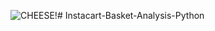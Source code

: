 ![CHEESE!](https://www.google.com/search?sca_esv=4d5fce8fe77ae59a&sca_upv=1&sxsrf=ADLYWIIFBqCys1h3K1yLvDwyi4wc0vgVRw:1718047576587&q=instacart+basket+analysis&uds=ADvngMhHdgZ-m_Fgk18ixU7EbhuquoLivdIsY5OuPt7HIoExG9-vGLhOdT-s6s2xeRo65xQ8LG5CYVGRd8g7x3yrd-xxb-YOe93l6j9zqrD8e4io7XuhJL24-MNKC9Pw5nB5CNYimx5wSFGPJ0Bj8STFXsm-IZMnN926hGfhTb2qeadeFkvKBWigS3J520JqGdetXMp9Vvu40ucqs0qNx7YnjXAHxsdRdD8M8lZszTvFBHWt_NyS5SOlKHIzCz9BRoddou-GhPUHwGjgwH3WBX241AliqeUCIzQDO9XZCsi6o1nWXetcDM-2sOWimG4nmDCQn97K7xnh&udm=2&prmd=ivnsbmtz&sa=X&sqi=2&ved=2ahUKEwiIzon84dGGAxUoDHkGHW4mCdMQtKgLegQIDxAB&biw=1536&bih=695&dpr=1.25#imgrc=e3iN4CzgH4XE_M&imgdii=G09TqA9q-TO_vM)# Instacart-Basket-Analysis-Python
